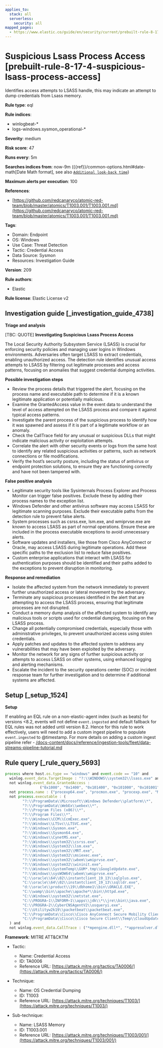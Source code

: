 ```yaml
---
applies_to:
  stack: all
  serverless:
    security: all
mapped_pages:
  - https://www.elastic.co/guide/en/security/current/prebuilt-rule-8-17-4-suspicious-lsass-process-access.html
---
```


# Suspicious Lsass Process Access [prebuilt-rule-8-17-4-suspicious-lsass-process-access]

Identifies access attempts to LSASS handle, this may indicate an attempt to dump credentials from Lsass memory.

**Rule type**: eql

**Rule indices**:

* winlogbeat-*
* logs-windows.sysmon_operational-*

**Severity**: medium

**Risk score**: 47

**Runs every**: 5m

**Searches indices from**: now-9m ({{ref}}/common-options.html#date-math[Date Math format], see also [`Additional look-back time`](docs-content://solutions/security/detect-and-alert/create-detection-rule.md#rule-schedule))

**Maximum alerts per execution**: 100

**References**:

* [https://github.com/redcanaryco/atomic-red-team/blob/master/atomics/T1003.001/T1003.001.md](https://github.com/redcanaryco/atomic-red-team/blob/master/atomics/T1003.001/T1003.001.md)

**Tags**:

* Domain: Endpoint
* OS: Windows
* Use Case: Threat Detection
* Tactic: Credential Access
* Data Source: Sysmon
* Resources: Investigation Guide

**Version**: 209

**Rule authors**:

* Elastic

**Rule license**: Elastic License v2

## Investigation guide [_investigation_guide_4738]

**Triage and analysis**

[TBC: QUOTE]
**Investigating Suspicious Lsass Process Access**

The Local Security Authority Subsystem Service (LSASS) is crucial for enforcing security policies and managing user logins in Windows environments. Adversaries often target LSASS to extract credentials, enabling unauthorized access. The detection rule identifies unusual access attempts to LSASS by filtering out legitimate processes and access patterns, focusing on anomalies that suggest credential dumping activities.

**Possible investigation steps**

* Review the process details that triggered the alert, focusing on the process name and executable path to determine if it is a known legitimate application or potentially malicious.
* Examine the GrantedAccess value in the event data to understand the level of access attempted on the LSASS process and compare it against typical access patterns.
* Investigate the parent process of the suspicious process to identify how it was spawned and assess if it is part of a legitimate workflow or an anomaly.
* Check the CallTrace field for any unusual or suspicious DLLs that might indicate malicious activity or exploitation attempts.
* Correlate the alert with other security events or logs from the same host to identify any related suspicious activities or patterns, such as network connections or file modifications.
* Verify the host’s security posture, including the status of antivirus or endpoint protection solutions, to ensure they are functioning correctly and have not been tampered with.

**False positive analysis**

* Legitimate security tools like Sysinternals Process Explorer and Process Monitor can trigger false positives. Exclude these by adding their process names to the exception list.
* Windows Defender and other antivirus software may access LSASS for legitimate scanning purposes. Exclude their executable paths from the detection rule to prevent false alerts.
* System processes such as csrss.exe, lsm.exe, and wmiprvse.exe are known to access LSASS as part of normal operations. Ensure these are included in the process executable exceptions to avoid unnecessary alerts.
* Software updates and installers, like those from Cisco AnyConnect or Oracle, may access LSASS during legitimate operations. Add these specific paths to the exclusion list to reduce false positives.
* Custom enterprise applications that interact with LSASS for authentication purposes should be identified and their paths added to the exceptions to prevent disruption in monitoring.

**Response and remediation**

* Isolate the affected system from the network immediately to prevent further unauthorized access or lateral movement by the adversary.
* Terminate any suspicious processes identified in the alert that are attempting to access the LSASS process, ensuring that legitimate processes are not disrupted.
* Conduct a memory dump analysis of the affected system to identify any malicious tools or scripts used for credential dumping, focusing on the LSASS process.
* Change all potentially compromised credentials, especially those with administrative privileges, to prevent unauthorized access using stolen credentials.
* Apply patches and updates to the affected system to address any vulnerabilities that may have been exploited by the adversary.
* Monitor the network for any signs of further suspicious activity or attempts to access LSASS on other systems, using enhanced logging and alerting mechanisms.
* Escalate the incident to the security operations center (SOC) or incident response team for further investigation and to determine if additional systems are affected.


## Setup [_setup_1524]

**Setup**

If enabling an EQL rule on a non-elastic-agent index (such as beats) for versions <8.2, events will not define `event.ingested` and default fallback for EQL rules was not added until version 8.2. Hence for this rule to work effectively, users will need to add a custom ingest pipeline to populate `event.ingested` to @timestamp. For more details on adding a custom ingest pipeline refer - [/docs-content/docs/reference/ingestion-tools/fleet/data-streams-pipeline-tutorial.md](docs-content://reference/ingestion-tools/fleet/data-streams-pipeline-tutorial.md)


## Rule query [_rule_query_5693]

```js
process where host.os.type == "windows" and event.code == "10" and
  winlog.event_data.TargetImage : "?:\\WINDOWS\\system32\\lsass.exe" and
  not winlog.event_data.GrantedAccess :
                ("0x1000", "0x1400", "0x101400", "0x101000", "0x101001", "0x100000", "0x100040", "0x3200", "0x40", "0x3200") and
  not process.name : ("procexp64.exe", "procmon.exe", "procexp.exe", "Microsoft.Identity.AadConnect.Health.AadSync.Host.ex") and
  not process.executable : (
        "?:\\ProgramData\\Microsoft\\Windows Defender\\platform\\*",
        "?:\\ProgramData\\WebEx\\webex\\*",
        "?:\\Program Files (x86)\\*",
        "?:\\Program Files\\*",
        "?:\\Windows\\CCM\\CcmExec.exe",
        "?:\\Windows\\LTSvc\\LTSVC.exe",
        "?:\\Windows\\Sysmon.exe",
        "?:\\Windows\\Sysmon64.exe",
        "C:\\Windows\\CynetMS.exe",
        "?:\\Windows\\system32\\csrss.exe",
        "?:\\Windows\\System32\\lsm.exe",
        "?:\\Windows\\system32\\MRT.exe",
        "?:\\Windows\\System32\\msiexec.exe",
        "?:\\Windows\\system32\\wbem\\wmiprvse.exe",
        "?:\\Windows\\system32\\wininit.exe",
        "?:\\Windows\\SystemTemp\\GUM*.tmp\\GoogleUpdate.exe",
        "?:\\Windows\\sysWOW64\\wbem\\wmiprvse.exe",
        "C:\\oracle\\64\\02\\instantclient_19_13\\sqlplus.exe",
        "C:\\oracle\\64\\02\\instantclient_19_13\\sqlldr.exe",
        "d:\\oracle\\product\\19\\dbhome1\\bin\\ORACLE.EXE",
        "C:\\wamp\\bin\\apache\\apache*\\bin\\httpd.exe",
        "C:\\Windows\\system32\\netstat.exe",
        "C:\\PROGRA~1\\INFORM~1\\apps\\jdk\\*\\jre\\bin\\java.exe",
        "C:\\PROGRA~2\\CyberCNSAgentV2\\osqueryi.exe",
        "C:\\Utilityw2k19\\packetbeat\\packetbeat.exe",
        "C:\\ProgramData\\Cisco\\Cisco AnyConnect Secure Mobility Client\\Temp\\CloudUpdate\\vpndownloader.exe",
        "C:\\ProgramData\\Cisco\\Cisco Secure Client\\Temp\\CloudUpdate\\vpndownloader.exe"
  ) and
  not winlog.event_data.CallTrace : ("*mpengine.dll*", "*appresolver.dll*", "*sysmain.dll*")
```

**Framework**: MITRE ATT&CKTM

* Tactic:

    * Name: Credential Access
    * ID: TA0006
    * Reference URL: [https://attack.mitre.org/tactics/TA0006/](https://attack.mitre.org/tactics/TA0006/)

* Technique:

    * Name: OS Credential Dumping
    * ID: T1003
    * Reference URL: [https://attack.mitre.org/techniques/T1003/](https://attack.mitre.org/techniques/T1003/)

* Sub-technique:

    * Name: LSASS Memory
    * ID: T1003.001
    * Reference URL: [https://attack.mitre.org/techniques/T1003/001/](https://attack.mitre.org/techniques/T1003/001/)



